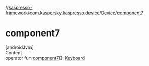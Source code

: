 //[kaspresso-framework](../../index.md)/[com.kaspersky.kaspresso.device](../index.md)/[Device](index.md)/[component7](component7.md)



# component7  
[androidJvm]  
Content  
operator fun [component7](component7.md)(): [Keyboard](../../com.kaspersky.kaspresso.device.keyboard/-keyboard/index.md)  



